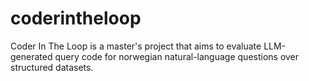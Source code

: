 # coderintheloop
Coder In The Loop is a master's project that aims to evaluate LLM-generated query code for norwegian natural-language questions over structured datasets. 
